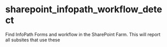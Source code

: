 # sharepoint_infopath_workflow_detect
Find InfoPath Forms and workflow in the SharePoint Farm. This will report all subsites that use these
